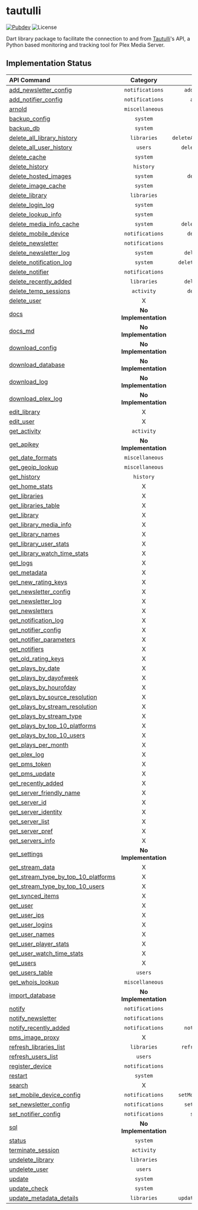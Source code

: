 # tautulli

[![Pubdev][pubdev-shield]][pubdev]
![License][license-shield]

Dart library package to facilitate the connection to and from [Tautulli](https://tautulli.com)'s API, a Python based monitoring and tracking tool for Plex Media Server.

## Implementation Status

| API Command | Category | Method |
| :---------- | :------: | -----: |
| [add_newsletter_config][api:add_newsletter_config]                                | `notifications`       | `addNewsletterConfig()` |
| [add_notifier_config][api:add_notifier_config]                                    | `notifications`       | `addNotifierConfig()` |
| [arnold][api:arnold]                                                              | `miscellaneous`       | `arnold()` |
| [backup_config][api:backup_config]                                                | `system`              | `backupConfig()` |
| [backup_db][api:backup_db]                                                        | `system`              | `backupDB()` |
| [delete_all_library_history][api:delete_all_library_history]                      | `libraries`           | `deleteAllLibraryHistory()` |
| [delete_all_user_history][api:delete_all_user_history]                            | `users`               | `deleteAllUserHistory()` |
| [delete_cache][api:delete_cache]                                                  | `system`              | `deleteCache()` |
| [delete_history][api:delete_history]                                              | `history`             | `deleteHistory()` |
| [delete_hosted_images][api:delete_hosted_images]                                  | `system`              | `deleteHostedImages()` |
| [delete_image_cache][api:delete_image_cache]                                      | `system`              | `deleteImageCache()` |
| [delete_library][api:delete_library]                                              | `libraries`           | `deleteLibrary()` |
| [delete_login_log][api:delete_login_log]                                          | `system`              | `deleteLoginLog()` |
| [delete_lookup_info][api:delete_lookup_info]                                      | `system`              | `deleteLookupInfo()` |
| [delete_media_info_cache][api:delete_media_info_cache]                            | `system`              | `deleteMediaInfoCache()` |
| [delete_mobile_device][api:delete_mobile_device]                                  | `notifications`       | `deleteMobileDevive()` |
| [delete_newsletter][api:delete_newsletter]                                        | `notifications`       | `deleteNewsletter()` |
| [delete_newsletter_log][api:delete_newsletter_log]                                | `system`              | `deleteNewsletterLog()` |
| [delete_notification_log][api:delete_notification_log]                            | `system`              | `deleteNotificationLog()` |
| [delete_notifier][api:delete_notifier]                                            | `notifications`       | `deleteNotifier()` |
| [delete_recently_added][api:delete_recently_added]                                | `libraries`           | `deleteRecentlyAdded()` |
| [delete_temp_sessions][api:delete_temp_sessions]                                  | `activity`            | `deleteTempSessions()` |
| [delete_user][api:delete_user]                                                    | X                     | X |
| [docs][api:docs]                                                                  | **No Implementation** | **No Implementation** |
| [docs_md][api:docs_md]                                                            | **No Implementation** | **No Implementation** |
| [download_config][api:download_config]                                            | **No Implementation** | **No Implementation** |
| [download_database][api:download_database]                                        | **No Implementation** | **No Implementation** |
| [download_log][api:download_log]                                                  | **No Implementation** | **No Implementation** |
| [download_plex_log][api:download_plex_log]                                        | **No Implementation** | **No Implementation** |
| [edit_library][api:edit_library]                                                  | X                     | X |
| [edit_user][api:edit_user]                                                        | X                     | X |
| [get_activity][api:get_activity]                                                  | `activity`            | `getActivity()` |
| [get_apikey][api:get_apikey]                                                      | **No Implementation** | **No Implementation** |
| [get_date_formats][api:get_date_formats]                                          | `miscellaneous`       | `getDateFormats()` |
| [get_geoip_lookup][api:get_geoip_lookup]                                          | `miscellaneous`       | `getGeoIPLookup()` |
| [get_history][api:get_history]                                                    | `history`             | `getHistory()` |
| [get_home_stats][api:get_home_stats]                                              | X                     | X |
| [get_libraries][api:get_libraries]                                                | X                     | X |
| [get_libraries_table][api:get_libraries_table]                                    | X                     | X |
| [get_library][api:get_library]                                                    | X                     | X |
| [get_library_media_info][api:get_library_media_info]                              | X                     | X |
| [get_library_names][api:get_library_names]                                        | X                     | X |
| [get_library_user_stats][api:get_library_user_stats]                              | X                     | X |
| [get_library_watch_time_stats][api:get_library_watch_time_stats]                  | X                     | X |
| [get_logs][api:get_logs]                                                          | X                     | X |
| [get_metadata][api:get_metadata]                                                  | X                     | X |
| [get_new_rating_keys][api:get_new_rating_keys]                                    | X                     | X |
| [get_newsletter_config][api:get_newsletter_config]                                | X                     | X |
| [get_newsletter_log][api:get_newsletter_log]                                      | X                     | X |
| [get_newsletters][api:get_newsletters]                                            | X                     | X |
| [get_notification_log][api:get_notification_log]                                  | X                     | X |
| [get_notifier_config][api:get_notifier_config]                                    | X                     | X |
| [get_notifier_parameters][api:get_notifier_parameters]                            | X                     | X |
| [get_notifiers][api:get_notifiers]                                                | X                     | X |
| [get_old_rating_keys][api:get_old_rating_keys]                                    | X                     | X |
| [get_plays_by_date][api:get_plays_by_date]                                        | X                     | X |
| [get_plays_by_dayofweek][api:get_plays_by_dayofweek]                              | X                     | X |
| [get_plays_by_hourofday][api:get_plays_by_hourofday]                              | X                     | X |
| [get_plays_by_source_resolution][api:get_plays_by_source_resolution]              | X                     | X |
| [get_plays_by_stream_resolution][api:get_plays_by_stream_resolution]              | X                     | X |
| [get_plays_by_stream_type][api:get_plays_by_stream_type]                          | X                     | X |
| [get_plays_by_top_10_platforms][api:get_plays_by_top_10_platforms]                | X                     | X |
| [get_plays_by_top_10_users][api:get_plays_by_top_10_users]                        | X                     | X |
| [get_plays_per_month][api:get_plays_per_month]                                    | X                     | X |
| [get_plex_log][api:get_plex_log]                                                  | X                     | X |
| [get_pms_token][api:get_pms_token]                                                | X                     | X |
| [get_pms_update][api:get_pms_update]                                              | X                     | X |
| [get_recently_added][api:get_recently_added]                                      | X                     | X |
| [get_server_friendly_name][api:get_server_friendly_name]                          | X                     | X |
| [get_server_id][api:get_server_id]                                                | X                     | X |
| [get_server_identity][api:get_server_identity]                                    | X                     | X |
| [get_server_list][api:get_server_list]                                            | X                     | X |
| [get_server_pref][api:get_server_pref]                                            | X                     | X |
| [get_servers_info][api:get_servers_info]                                          | X                     | X |
| [get_settings][api:get_settings]                                                  | **No Implementation** | **No Implementation** |
| [get_stream_data][api:get_stream_data]                                            | X                     | X |
| [get_stream_type_by_top_10_platforms][api:get_stream_type_by_top_10_platforms]    | X                     | X |
| [get_stream_type_by_top_10_users][api:get_stream_type_by_top_10_users]            | X                     | X |
| [get_synced_items][api:get_synced_items]                                          | X                     | X |
| [get_user][api:get_user]                                                          | X                     | X |
| [get_user_ips][api:get_user_ips]                                                  | X                     | X |
| [get_user_logins][api:get_user_logins]                                            | X                     | X |
| [get_user_names][api:get_user_names]                                              | X                     | X |
| [get_user_player_stats][api:get_user_player_stats]                                | X                     | X |
| [get_user_watch_time_stats][api:get_user_watch_time_stats]                        | X                     | X |
| [get_users][api:get_users]                                                        | X                     | X |
| [get_users_table][api:get_users_table]                                            | `users`               | `getUsersTable()` |
| [get_whois_lookup][api:get_whois_lookup]                                          | `miscellaneous`       | `getWHOISLookup()` |
| [import_database][api:import_database]                                            | **No Implementation** | **No Implementation** |
| [notify][api:notify]                                                              | `notifications`       | `notify()` |
| [notify_newsletter][api:notify_newsletter]                                        | `notifications`       | `notifyNewsletter()` |
| [notify_recently_added][api:notify_recently_added]                                | `notifications`       | `notifyRecentlyAdded()` |
| [pms_image_proxy][api:pms_image_proxy]                                            | X                     | X |
| [refresh_libraries_list][api:refresh_libraries_list]                              | `libraries`           | `refreshLibrariesList()` |
| [refresh_users_list][api:refresh_users_list]                                      | `users`               | `refreshUsersList()` |
| [register_device][api:register_device]                                            | `notifications`       | `registerDevice()` |
| [restart][api:restart]                                                            | `system`              | `restart()` |
| [search][api:search]                                                              | X                     | X |
| [set_mobile_device_config][api:set_mobile_device_config]                          | `notifications`       | `setMobileDeviceConfig()` |
| [set_newsletter_config][api:set_newsletter_config]                                | `notifications`       | `setNewsletterConfig()` |
| [set_notifier_config][api:set_notifier_config]                                    | `notifications`       | `setNotifierConfig()` |
| [sql][api:sql]                                                                    | **No Implementation** | **No Implementation** |
| [status][api:status]                                                              | `system`              | `status()` |
| [terminate_session][api:terminate_session]                                        | `activity`            | `terminateSession()` |
| [undelete_library][api:undelete_library]                                          | `libraries`           | `undeleteLibrary()` |
| [undelete_user][api:undelete_user]                                                | `users`               | `undeleteUser()` |
| [update][api:update]                                                              | `system`              | `update()` |
| [update_check][api:update_check]                                                  | `system`              | `updateCheck()` |
| [update_metadata_details][api:update_metadata_details]                            | `libraries`           | `updateMetadataDetails()` |

[api:add_newsletter_config]: https://github.com/Tautulli/Tautulli/blob/master/API.md#add_newsletter_config
[api:add_notifier_config]: https://github.com/Tautulli/Tautulli/blob/master/API.md#add_notifier_config
[api:arnold]: https://github.com/Tautulli/Tautulli/blob/master/API.md#arnold
[api:backup_config]: https://github.com/Tautulli/Tautulli/blob/master/API.md#backup_config
[api:backup_db]: https://github.com/Tautulli/Tautulli/blob/master/API.md#backup_db
[api:delete_all_library_history]: https://github.com/Tautulli/Tautulli/blob/master/API.md#delete_all_library_history
[api:delete_all_user_history]: https://github.com/Tautulli/Tautulli/blob/master/API.md#delete_all_user_history
[api:delete_cache]: https://github.com/Tautulli/Tautulli/blob/master/API.md#delete_cache
[api:delete_history]: https://github.com/Tautulli/Tautulli/blob/master/API.md#delete_history
[api:delete_hosted_images]: https://github.com/Tautulli/Tautulli/blob/master/API.md#delete_hosted_images
[api:delete_image_cache]: https://github.com/Tautulli/Tautulli/blob/master/API.md#delete_image_cache
[api:delete_library]: https://github.com/Tautulli/Tautulli/blob/master/API.md#delete_library
[api:delete_login_log]: https://github.com/Tautulli/Tautulli/blob/master/API.md#delete_login_log
[api:delete_lookup_info]: https://github.com/Tautulli/Tautulli/blob/master/API.md#delete_lookup_info
[api:delete_media_info_cache]: https://github.com/Tautulli/Tautulli/blob/master/API.md#delete_media_info_cache
[api:delete_mobile_device]: https://github.com/Tautulli/Tautulli/blob/master/API.md#delete_mobile_device
[api:delete_newsletter]: https://github.com/Tautulli/Tautulli/blob/master/API.md#delete_newsletter
[api:delete_newsletter_log]: https://github.com/Tautulli/Tautulli/blob/master/API.md#delete_newsletter_log
[api:delete_notification_log]: https://github.com/Tautulli/Tautulli/blob/master/API.md#delete_notification_log
[api:delete_notifier]: https://github.com/Tautulli/Tautulli/blob/master/API.md#delete_notifier
[api:delete_recently_added]: https://github.com/Tautulli/Tautulli/blob/master/API.md#delete_recently_added
[api:delete_temp_sessions]: https://github.com/Tautulli/Tautulli/blob/master/API.md#delete_newsletter
[api:delete_user]: https://github.com/Tautulli/Tautulli/blob/master/API.md#delete_user
[api:docs]: https://github.com/Tautulli/Tautulli/blob/master/API.md#docs
[api:docs_md]: https://github.com/Tautulli/Tautulli/blob/master/API.md#docs_md
[api:download_config]: https://github.com/Tautulli/Tautulli/blob/master/API.md#download_config
[api:download_database]: https://github.com/Tautulli/Tautulli/blob/master/API.md#download_database
[api:download_log]: https://github.com/Tautulli/Tautulli/blob/master/API.md#download_log
[api:download_plex_log]: https://github.com/Tautulli/Tautulli/blob/master/API.md#download_plex_log
[api:edit_library]: https://github.com/Tautulli/Tautulli/blob/master/API.md#edit_library
[api:edit_user]: https://github.com/Tautulli/Tautulli/blob/master/API.md#edit_user
[api:get_activity]: https://github.com/Tautulli/Tautulli/blob/master/API.md#get_activity
[api:get_apikey]: https://github.com/Tautulli/Tautulli/blob/master/API.md#get_apikey
[api:get_date_formats]: https://github.com/Tautulli/Tautulli/blob/master/API.md#get_date_formats
[api:get_geoip_lookup]: https://github.com/Tautulli/Tautulli/blob/master/API.md#get_geoip_lookup
[api:get_history]: https://github.com/Tautulli/Tautulli/blob/master/API.md#get_history
[api:get_home_stats]: https://github.com/Tautulli/Tautulli/blob/master/API.md#get_home_stats
[api:get_libraries]: https://github.com/Tautulli/Tautulli/blob/master/API.md#get_libraries
[api:get_libraries_table]: https://github.com/Tautulli/Tautulli/blob/master/API.md#get_libraries_table
[api:get_library]: https://github.com/Tautulli/Tautulli/blob/master/API.md#get_library
[api:get_library_media_info]: https://github.com/Tautulli/Tautulli/blob/master/API.md#get_library_media_info
[api:get_library_names]: https://github.com/Tautulli/Tautulli/blob/master/API.md#get_library_names
[api:get_library_user_stats]: https://github.com/Tautulli/Tautulli/blob/master/API.md#get_library_user_stats
[api:get_library_watch_time_stats]: https://github.com/Tautulli/Tautulli/blob/master/API.md#get_library_watch_time_stats
[api:get_logs]: https://github.com/Tautulli/Tautulli/blob/master/API.md#get_logs
[api:get_metadata]: https://github.com/Tautulli/Tautulli/blob/master/API.md#get_metadata
[api:get_new_rating_keys]: https://github.com/Tautulli/Tautulli/blob/master/API.md#get_new_rating_keys
[api:get_newsletter_config]: https://github.com/Tautulli/Tautulli/blob/master/API.md#get_newsletter_config
[api:get_newsletter_log]: https://github.com/Tautulli/Tautulli/blob/master/API.md#get_newsletter_log
[api:get_newsletters]: https://github.com/Tautulli/Tautulli/blob/master/API.md#get_newsletters
[api:get_notification_log]: https://github.com/Tautulli/Tautulli/blob/master/API.md#get_notification_log
[api:get_notifier_config]: https://github.com/Tautulli/Tautulli/blob/master/API.md#get_notifier_config
[api:get_notifier_parameters]: https://github.com/Tautulli/Tautulli/blob/master/API.md#get_notifier_parameters
[api:get_notifiers]: https://github.com/Tautulli/Tautulli/blob/master/API.md#get_notifiers
[api:get_old_rating_keys]: https://github.com/Tautulli/Tautulli/blob/master/API.md#get_old_rating_keys
[api:get_plays_by_date]: https://github.com/Tautulli/Tautulli/blob/master/API.md#get_plays_by_date
[api:get_plays_by_dayofweek]: https://github.com/Tautulli/Tautulli/blob/master/API.md#get_plays_by_dayofweek
[api:get_plays_by_hourofday]: https://github.com/Tautulli/Tautulli/blob/master/API.md#get_plays_by_hourofday
[api:get_plays_by_source_resolution]: https://github.com/Tautulli/Tautulli/blob/master/API.md#get_plays_by_source_resolution
[api:get_plays_by_stream_resolution]: https://github.com/Tautulli/Tautulli/blob/master/API.md#get_plays_by_stream_resolution
[api:get_plays_by_stream_type]: https://github.com/Tautulli/Tautulli/blob/master/API.md#get_plays_by_stream_type
[api:get_plays_by_top_10_platforms]: https://github.com/Tautulli/Tautulli/blob/master/API.md#get_plays_by_top_10_platforms
[api:get_plays_by_top_10_users]: https://github.com/Tautulli/Tautulli/blob/master/API.md#get_plays_by_top_10_users
[api:get_plays_per_month]: https://github.com/Tautulli/Tautulli/blob/master/API.md#get_plays_per_month
[api:get_plex_log]: https://github.com/Tautulli/Tautulli/blob/master/API.md#get_plex_log
[api:get_pms_token]: https://github.com/Tautulli/Tautulli/blob/master/API.md#get_pms_token
[api:get_pms_update]: https://github.com/Tautulli/Tautulli/blob/master/API.md#get_pms_update
[api:get_recently_added]: https://github.com/Tautulli/Tautulli/blob/master/API.md#get_recently_added
[api:get_server_friendly_name]: https://github.com/Tautulli/Tautulli/blob/master/API.md#get_server_friendly_name
[api:get_server_id]: https://github.com/Tautulli/Tautulli/blob/master/API.md#get_server_id
[api:get_server_identity]: https://github.com/Tautulli/Tautulli/blob/master/API.md#get_server_identity
[api:get_server_list]: https://github.com/Tautulli/Tautulli/blob/master/API.md#get_server_list
[api:get_server_pref]: https://github.com/Tautulli/Tautulli/blob/master/API.md#get_server_pref
[api:get_servers_info]: https://github.com/Tautulli/Tautulli/blob/master/API.md#get_servers_info
[api:get_settings]: https://github.com/Tautulli/Tautulli/blob/master/API.md#get_settings
[api:get_stream_data]: https://github.com/Tautulli/Tautulli/blob/master/API.md#get_stream_data
[api:get_stream_type_by_top_10_platforms]: https://github.com/Tautulli/Tautulli/blob/master/API.md#get_stream_type_by_top_10_platforms
[api:get_stream_type_by_top_10_users]: https://github.com/Tautulli/Tautulli/blob/master/API.md#get_stream_type_by_top_10_users
[api:get_synced_items]: https://github.com/Tautulli/Tautulli/blob/master/API.md#get_synced_items
[api:get_user]: https://github.com/Tautulli/Tautulli/blob/master/API.md#get_user
[api:get_user_ips]: https://github.com/Tautulli/Tautulli/blob/master/API.md#get_user_ips
[api:get_user_logins]: https://github.com/Tautulli/Tautulli/blob/master/API.md#get_user_logins
[api:get_user_names]: https://github.com/Tautulli/Tautulli/blob/master/API.md#get_user_names
[api:get_user_player_stats]: https://github.com/Tautulli/Tautulli/blob/master/API.md#get_user_player_stats
[api:get_user_watch_time_stats]: https://github.com/Tautulli/Tautulli/blob/master/API.md#get_user_watch_time_stats
[api:get_users]: https://github.com/Tautulli/Tautulli/blob/master/API.md#get_users
[api:get_users_table]: https://github.com/Tautulli/Tautulli/blob/master/API.md#get_users_table
[api:get_whois_lookup]: https://github.com/Tautulli/Tautulli/blob/master/API.md#get_whois_lookup
[api:import_database]: https://github.com/Tautulli/Tautulli/blob/master/API.md#import_database
[api:notify]: https://github.com/Tautulli/Tautulli/blob/master/API.md#notify
[api:notify_newsletter]: https://github.com/Tautulli/Tautulli/blob/master/API.md#notify_newsletter
[api:notify_recently_added]: https://github.com/Tautulli/Tautulli/blob/master/API.md#notify_recently_added
[api:pms_image_proxy]: https://github.com/Tautulli/Tautulli/blob/master/API.md#pms_image_proxy
[api:refresh_libraries_list]: https://github.com/Tautulli/Tautulli/blob/master/API.md#refresh_libraries_list
[api:refresh_users_list]: https://github.com/Tautulli/Tautulli/blob/master/API.md#refresh_users_list
[api:register_device]: https://github.com/Tautulli/Tautulli/blob/master/API.md#register_device
[api:restart]: https://github.com/Tautulli/Tautulli/blob/master/API.md#restart
[api:search]: https://github.com/Tautulli/Tautulli/blob/master/API.md#search
[api:set_mobile_device_config]: https://github.com/Tautulli/Tautulli/blob/master/API.md#set_mobile_device_config
[api:set_newsletter_config]: https://github.com/Tautulli/Tautulli/blob/master/API.md#set_newsletter_config
[api:set_notifier_config]: https://github.com/Tautulli/Tautulli/blob/master/API.md#set_notifier_config
[api:sql]: https://github.com/Tautulli/Tautulli/blob/master/API.md#sql
[api:status]: https://github.com/Tautulli/Tautulli/blob/master/API.md#status
[api:terminate_session]: https://github.com/Tautulli/Tautulli/blob/master/API.md#terminate_session
[api:undelete_library]: https://github.com/Tautulli/Tautulli/blob/master/API.md#undelete_library
[api:undelete_user]: https://github.com/Tautulli/Tautulli/blob/master/API.md#undelete_user
[api:update]: https://github.com/Tautulli/Tautulli/blob/master/API.md#update
[api:update_check]: https://github.com/Tautulli/Tautulli/blob/master/API.md#update_check
[api:update_metadata_details]: https://github.com/Tautulli/Tautulli/blob/master/API.md#update_metadata_details

[license-shield]: https://img.shields.io/github/license/CometTools/Packages?style=for-the-badge
[pubdev]: https://pub.dev/packages/tautulli/
[pubdev-shield]: https://img.shields.io/pub/v/tautulli.svg?style=for-the-badge
